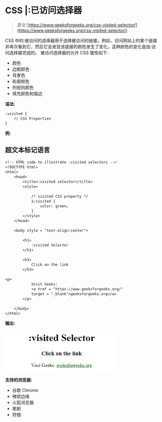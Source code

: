 # CSS |:已访问选择器

> 原文:[https://www.geeksforgeeks.org/css-visited-selector/](https://www.geeksforgeeks.org/css-visited-selector/)

CSS 中的:被访问的选择器用于选择被访问的链接。例如，访问网站上的某个链接并再次看到它，然后它会发现该链接的颜色发生了变化。这种颜色的变化是由:访问选择器完成的。
被访问选择器的允许 CSS 属性如下:

*   颜色
*   边框颜色
*   背景色
*   轮廓颜色
*   列规则颜色
*   填充颜色和描边

**语法:**

```
:visited {
    // CSS Properties
}
```

**例:**

## 超文本标记语言

```
<!-- HTML code to illustrate :visited selectors -->
<!DOCTYPE html>
<html>
    <head>
        <title>:visited selector</title>
        <style>

            /* visited CSS property */
            a:visited {
                color: green;
            }
        </style>
    </head>

    <body style = "text-align:center">

        <h1>
            :visited Selector
        </h1>

        <h3>
            Click on the link
        </h3>

<p>
            Visit Geeks:
            <a href = "https://www.geeksforgeeks.org/"
            target = "_blank">geeksforgeeks.org</a>
        </p>

    </body>
</html>                   
```

**输出:**

![](img/0c27191b104c6138edbe5b816c17637c.png)

**支持的浏览器:**

*   谷歌 Chrome
*   微软边缘
*   火狐浏览器
*   歌剧
*   狩猎